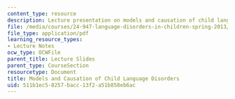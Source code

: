 ```yaml
---
content_type: resource
description: Lecture presentation on models and causation of child language disorders.
file: /media/courses/24-947-language-disorders-in-children-spring-2013/511b1ec58257bacc13f2a51b858eb6ac_MIT24_947S13_ModlsLnguage.pdf
file_type: application/pdf
learning_resource_types:
- Lecture Notes
ocw_type: OCWFile
parent_title: Lecture Slides
parent_type: CourseSection
resourcetype: Document
title: Models and Causation of Child Language Disorders
uid: 511b1ec5-8257-bacc-13f2-a51b858eb6ac
---
```

